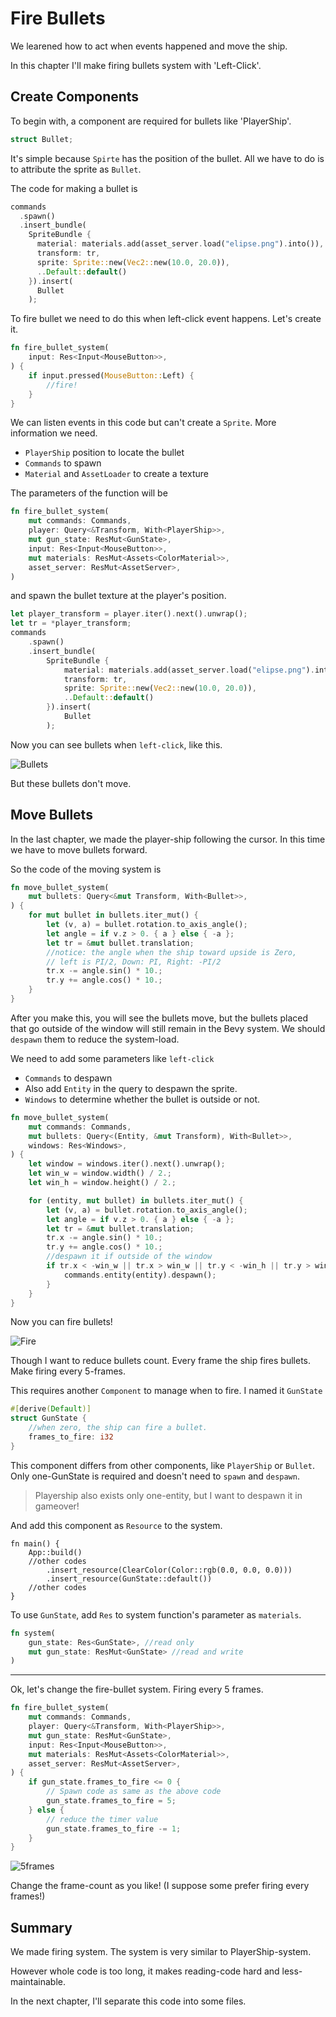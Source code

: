 # Fire Bullets

We learened how to act when events happened and move the ship.

In this chapter I'll make firing bullets system with 'Left-Click'.


## Create Components

To begin with, a component are required for bullets like 'PlayerShip'.

```rust
struct Bullet;
```

It's simple because `Spirte` has the position of the bullet. All we have to do is to attribute the sprite as `Bullet`.

The code for making a bullet is

```rust
commands
  .spawn()
  .insert_bundle(
    SpriteBundle {
      material: materials.add(asset_server.load("elipse.png").into()),
      transform: tr,
      sprite: Sprite::new(Vec2::new(10.0, 20.0)),
      ..Default::default()
    }).insert(
      Bullet
    );
```

To fire bullet we need to do this when left-click event happens. Let's create it.

```rust
fn fire_bullet_system(
    input: Res<Input<MouseButton>>,
) {
    if input.pressed(MouseButton::Left) {
        //fire!
    }
}
```

We can listen events in this code but can't create a `Sprite`. More information we need.

* `PlayerShip` position to locate the bullet
* `Commands` to spawn
* `Material` and `AssetLoader` to create a texture

The parameters of the function will be

```rust
fn fire_bullet_system(
    mut commands: Commands,
    player: Query<&Transform, With<PlayerShip>>,
    mut gun_state: ResMut<GunState>,
    input: Res<Input<MouseButton>>,
    mut materials: ResMut<Assets<ColorMaterial>>,
    asset_server: ResMut<AssetServer>,
)
```

and spawn the bullet texture at the player's position.

```rust
let player_transform = player.iter().next().unwrap();
let tr = *player_transform;
commands
    .spawn()
    .insert_bundle(
        SpriteBundle {
            material: materials.add(asset_server.load("elipse.png").into()),
            transform: tr,
            sprite: Sprite::new(Vec2::new(10.0, 20.0)),
            ..Default::default()
        }).insert(
            Bullet
        );
```

Now you can see bullets when `left-click`, like this.

![Bullets](images/tutorial05_place_bullet.png)

But these bullets don't move. 

## Move Bullets

In the last chapter, we made the player-ship following the cursor. In this time we have to move bullets forward.

So the code of the moving system is

```rust
fn move_bullet_system(
    mut bullets: Query<&mut Transform, With<Bullet>>,
) {
    for mut bullet in bullets.iter_mut() {
        let (v, a) = bullet.rotation.to_axis_angle();
        let angle = if v.z > 0. { a } else { -a };
        let tr = &mut bullet.translation;
        //notice: the angle when the ship toward upside is Zero,
        // left is PI/2, Down: PI, Right: -PI/2
        tr.x -= angle.sin() * 10.;
        tr.y += angle.cos() * 10.;
    }
}
```

After you make this, you will see the bullets move, but the bullets placed that go outside of the window will still remain in the Bevy system. We should `despawn` them to reduce the system-load.

We need to add some parameters like `left-click`

* `Commands` to despawn
* Also add `Entity` in the query to despawn the sprite.
* `Windows` to determine whether the bullet is outside or not.

```rust
fn move_bullet_system(
    mut commands: Commands,
    mut bullets: Query<(Entity, &mut Transform), With<Bullet>>,
    windows: Res<Windows>,
) {
    let window = windows.iter().next().unwrap();
    let win_w = window.width() / 2.;
    let win_h = window.height() / 2.;

    for (entity, mut bullet) in bullets.iter_mut() {
        let (v, a) = bullet.rotation.to_axis_angle();
        let angle = if v.z > 0. { a } else { -a };
        let tr = &mut bullet.translation;
        tr.x -= angle.sin() * 10.;
        tr.y += angle.cos() * 10.;
        //despawn it if outside of the window
        if tr.x < -win_w || tr.x > win_w || tr.y < -win_h || tr.y > win_h {
            commands.entity(entity).despawn();
        }
    }
}
```

Now you can fire bullets! 

![Fire](images/tutorial05_many_bullets.png)

Though I want to reduce bullets count. Every frame the ship fires bullets. Make firing every 5-frames.

This requires another `Component` to manage when to fire. I named it `GunState`

```rust
#[derive(Default)]
struct GunState {
    //when zero, the ship can fire a bullet.
    frames_to_fire: i32
}
```

This component differs from other components, like `PlayerShip` or `Bullet`. Only one-GunState is required and doesn't need to `spawn` and `despawn`.

> Playership also exists only one-entity, but I want to despawn it in gameover! 

And add this component as `Resource` to the system.

```
fn main() {
    App::build()
    //other codes
        .insert_resource(ClearColor(Color::rgb(0.0, 0.0, 0.0)))
        .insert_resource(GunState::default())
    //other codes
}
```

To use `GunState`, add `Res` to system function's parameter as `materials`.

```rust
fn system(
    gun_state: Res<GunState>, //read only
    mut gun_state: ResMut<GunState> //read and write
)
```

------------------------

Ok, let's change the fire-bullet system. Firing every 5 frames.

```rust
fn fire_bullet_system(
    mut commands: Commands,
    player: Query<&Transform, With<PlayerShip>>,
    mut gun_state: ResMut<GunState>,
    input: Res<Input<MouseButton>>,
    mut materials: ResMut<Assets<ColorMaterial>>,
    asset_server: ResMut<AssetServer>,
) {
    if gun_state.frames_to_fire <= 0 {
        // Spawn code as same as the above code
        gun_state.frames_to_fire = 5;
    } else {
        // reduce the timer value
        gun_state.frames_to_fire -= 1;
    }
}
```

![5frames](images/tutorial05_5frames.png)

Change the frame-count as you like! (I suppose some prefer firing every frames!)

## Summary

We made firing system. The system is very similar to PlayerShip-system.

However whole code is too long, it makes reading-code hard and less-maintainable.

In the next chapter, I'll separate this code into some files.

